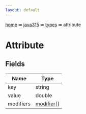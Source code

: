 ```yaml
---
layout: default
---
```


[home](/) ➡ [java315](/protocol/java315) ➡ [types](/protocol/java315/types) ➡ attribute

# Attribute

## Fields

Name | Type
---|---
key | string
value | double
modifiers | [modifier](/protocol/java315/types/modifier)[]

